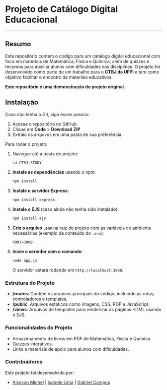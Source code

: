 # Projeto de Catálogo Digital Educacional

---

## Resumo

Este repositório contém o código para um catálogo digital educacional com foco em materiais de Matemática, Física e Química, além de quizzes e recursos para auxiliar alunos com dificuldades nas disciplinas. O projeto foi desenvolvido como parte de um trabalho para o **CTBJ da UFPI** e tem como objetivo facilitar o encontro de materiais educativos.

**Este repositório é uma demonstração do projeto original.**

## Instalação

Caso não tenha o Git, siga esses passos:

1. Acesse o repositório no GitHub
2. Clique em **Code** > **Download ZIP**
3. Extraia os arquivos em uma pasta de sua preferência

Para rodar o projeto:

1. Navegue até a pasta do projeto:

   ```bash
   cd CTBJ-STUDY
   ```

2. **Instale as dependências** usando o npm:

   ```bash
   npm install
   ```

3. **Instale o servidor Express**:

   ```bash
   npm install express
   ```

4. **Instale o EJS** (caso ainda não tenha sido instalado):

   ```bash
   npm install ejs
   ```

5. **Crie o arquivo `.env`** na raiz do projeto com as variáveis de ambiente necessárias (exemplo de conteúdo do `.env`):

   ```
   PORT=3000
   ```

6. **Inicie o servidor com o comando**:

   ```bash
   node app.js
   ```

   O servidor estará rodando em `http://localhost:3000`.

### Estrutura do Projeto

- **/routes**: Contém os arquivos principais do código, incluindo as rotas, controladores e templates.
- **/public**: Arquivos estáticos como imagens, CSS, PDF e JavaScript.
- **/views**: Arquivos de templates para renderizar as páginas HTML usando o EJS.

### Funcionalidades do Projeto

- Armazenamento de livros em PDF de Matemática, Física e Química.
- Quizzes interativos.
- Links e materiais de apoio para alunos com dificuldades.

### Contribuidores

Este projeto foi desenvolvido por:

- [Alysson Michel](https://github.com/aIlyson) | [Isabele Lima](https://github.com/isabebel) | [Gabriel Campos](https://github.com/GabrielCampos20)
